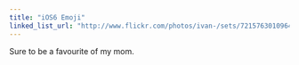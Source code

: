 ```yaml
---
title: "iOS6 Emoji"
linked_list_url: "http://www.flickr.com/photos/ivan-/sets/72157630109647022/"
---
```

<p>Sure to be a favourite of my mom.</p>
